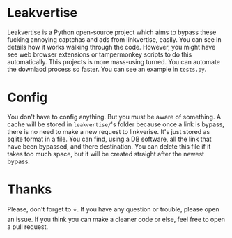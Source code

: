 # Leakvertise
Leakvertise is a Python open-source project which aims to bypass these fucking annoying captchas and ads from linkvertise, easily. You can see in details how it works walking through the code. However, you might have see web browser extensions or tampermonkey scripts to do this automatically. This projects is more mass-using turned. You can automate the downlaod process so faster. You can see an example in ``tests.py``.

# Config
You don't have to config anything. But you must be aware of something. A cache will be stored in ``leakvertise/``'s folder because once a link is bypass, there is no need to make a new request to linkverise. It's just stored as sqlite format in a file. You can find, using a DB software, all the link that have been bypassed, and there destination. You can delete this file if it takes too much space, but it will be created straight after the newest bypass.

# Thanks
Please, don't forget to ⭐️. If you have any question or trouble, please open an issue. If you think you can make a cleaner code or else, feel free to open a pull request.
